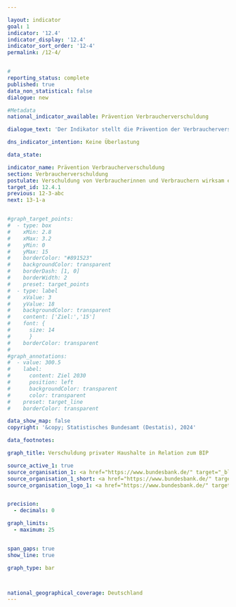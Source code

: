 ```yaml
---

layout: indicator        
goal: 1        
indicator: '12.4'        
indicator_display: '12.4'        
indicator_sort_order: '12-4'        
permalink: /12-4/        


#
reporting_status: complete        
published: true        
data_non_statistical: false        
dialogue: new

#Metadata        
national_indicator_available: Prävention Verbraucherverschuldung        

dialogue_text: 'Der Indikator stellt die Prävention der Verbraucherverschuldung in Relation zum BIP dar. Die Verbraucherverschuldung ist definiert, als die Verschuldung privater Haushalte ohne Wohnungsbaukredite, da dort ein Gegenwert besteht.'

dns_indicator_intention: Keine Überlastung       

data_state:       

indicator_name: Prävention Verbraucherverschuldung          
section: Verbraucherverschuldung        
postulate: Verschuldung von Verbraucherinnen und Verbrauchern wirksam eindämmen       
target_id: 12.4.1        
previous: 12-3-abc       
next: 13-1-a             


#graph_target_points:
#  - type: box
#    xMin: 2.8
#    xMax: 3.2
#    yMin: 0
#    yMax: 15
#    borderColor: "#891523"
#    backgroundColor: transparent
#    borderDash: [1, 0]
#    borderWidth: 2
#    preset: target_points
#  - type: label
#    xValue: 3
#    yValue: 18
#    backgroundColor: transparent
#    content: ['Ziel:','15']
#    font: {
#      size: 14
#      }
#    borderColor: transparent
#
#graph_annotations:
#  - value: 300.5
#    label:
#      content: Ziel 2030
#      position: left
#      backgroundColor: transparent
#      color: transparent
#    preset: target_line
#    borderColor: transparent  

data_show_map: false        
copyright: '&copy; Statistisches Bundesamt (Destatis), 2024'        

data_footnotes:     

graph_title: Verschuldung privater Haushalte in Relation zum BIP      

source_active_1: true
source_organisation_1: <a href="https://www.bundesbank.de/" target="_blank" onclick="return confirm_alert('der Bundesbank', 'De')">Deutsche Bundesbank</a>
source_organisation_1_short: <a href="https://www.bundesbank.de/" target="_blank" onclick="return confirm_alert('der Bundesbank', 'De')">Deutsche Bundesbank</a>
source_organisation_logo_1: <a href="https://www.bundesbank.de/" target="_blank" onclick="return confirm_alert('der Bundesbank', 'De')"><img src="https://dns-indikatoren.de/public/OrgImgDe/bundesbank.png" alt="Deutsche Bundesbank" title=" Klicken Sie hier um zur Homepage der Organisation Deutsche Bundesbank zu gelangen." style="height:60px; width:148px; border:transparent"/></a>


precision:
  - decimals: 0

graph_limits:
  - maximum: 25


span_gaps: true        
show_line: true        

graph_type: bar        



national_geographical_coverage: Deutschland               
---
```

